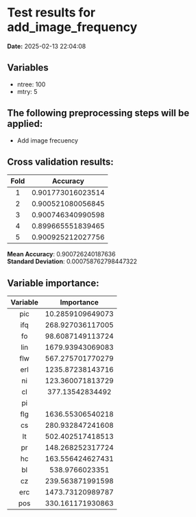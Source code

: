 # Test results for add_image_frequency
**Date:**  2025-02-13 22:04:08 

## Variables 
 - ntree:  100 
 - mtry:  5 


 ## The following preprocessing steps will be applied: 
  - Add image frecuency 


 ## Cross validation results:
 | Fold | Accuracy |
 |:--:|:--:|
 |  1  |  0.901773016023514  |
 |  2  |  0.900521080056845  |
 |  3  |  0.900746340990598  |
 |  4  |  0.899665551839465  |
 |  5  |  0.900925212027756  |
  
 **Mean Accuracy**:  0.900726240187636  
 **Standard Deviation**:  0.000758762798447322  


 ## Variable importance:
 | Variable | Importance |
 |:--:|:--:|
 |  pic  |  10.2859109649073  |
 |  ifq  |  268.927036117005  |
 |  fo  |  98.6087149113724  |
 |  lin  |  1679.93943069083  |
 |  flw  |  567.275701770279  |
 |  erl  |  1235.87238143716  |
 |  ni  |  123.360071813729  |
 |  cl  |  377.13542834492  |
 |  pi  |    |
 |  flg  |  1636.55306540218  |
 |  cs  |  280.932847241608  |
 |  lt  |  502.402517418513  |
 |  pr  |  148.268252317724  |
 |  hc  |  163.556424627431  |
 |  bl  |  538.9766023351  |
 |  cz  |  239.563871991598  |
 |  erc  |  1473.73120989787  |
 |  pos  |  330.161171930863  |

